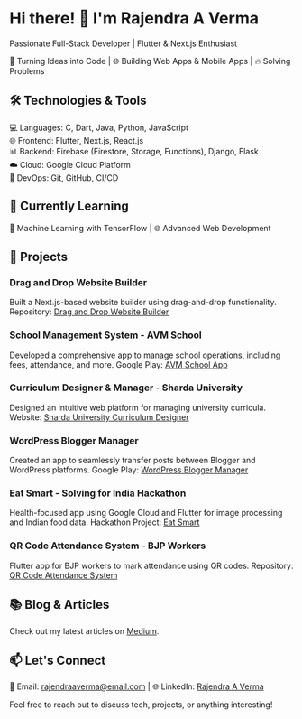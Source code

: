 # Hi there! 👋 I'm Rajendra A Verma

Passionate Full-Stack Developer | Flutter & Next.js Enthusiast

🚀 Turning Ideas into Code | 🌐 Building Web Apps & Mobile Apps | 🔥 Solving Problems


## 🛠️ Technologies & Tools

💻 Languages: C, Dart, Java, Python, JavaScript \
🌐 Frontend: Flutter, Next.js, React.js \
📊 Backend: Firebase (Firestore, Storage, Functions), Django, Flask \
☁️ Cloud: Google Cloud Platform \
🚀 DevOps: Git, GitHub, CI/CD

## 🌱 Currently Learning

🤖 Machine Learning with TensorFlow | 🌐 Advanced Web Development

## 🔭 Projects

### Drag and Drop Website Builder
Built a Next.js-based website builder using drag-and-drop functionality.
Repository: [Drag and Drop Website Builder](https://github.com/RajendraAVerma/Drag-And-Drop-Website-Builder-NextJs)

### School Management System - AVM School
Developed a comprehensive app to manage school operations, including fees, attendance, and more.
Google Play: [AVM School App](https://play.google.com/store/apps/details?id=com.piccozone.avm)

### Curriculum Designer & Manager - Sharda University
Designed an intuitive web platform for managing university curricula.
Website: [Sharda University Curriculum Designer](https://sharda-university.vercel.app/)

### WordPress Blogger Manager
Created an app to seamlessly transfer posts between Blogger and WordPress platforms.
Google Play: [WordPress Blogger Manager](https://play.google.com/store/apps/details?id=com.piccozone.wordpress_blogger_manager)

### Eat Smart - Solving for India Hackathon
Health-focused app using Google Cloud and Flutter for image processing and Indian food data.
Hackathon Project: [Eat Smart](https://hackathon_link)

### QR Code Attendance System - BJP Workers
Flutter app for BJP workers to mark attendance using QR codes.
Repository: [QR Code Attendance System](https://github.com/RajendraAVerma/QR-Code-Attendance-System)

## 📚 Blog & Articles

Check out my latest articles on [Medium]([your_medium_profile_link](https://www.linkedin.com/in/rajendraaverma/)).

## 📫 Let's Connect

📧 Email: rajendraaverma@email.com | 🌐 LinkedIn: [Rajendra A Verma]([linkedin_profile_link](https://www.linkedin.com/in/rajendraaverma/))

Feel free to reach out to discuss tech, projects, or anything interesting!

<!-- Add more sections as needed -->

